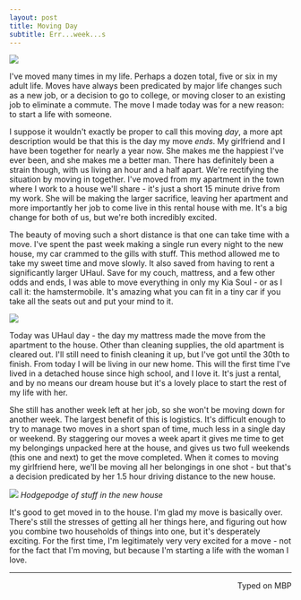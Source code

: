 ```yaml
---
layout: post
title: Moving Day
subtitle: Err...week...s
---
```


![](http://i.imgur.com/TT5MUiN.jpg)

I've moved many times in my life. Perhaps a dozen total, five or six in my adult life. Moves have always been predicated by major life changes such as a new job, or a decision to go to college, or moving closer to an existing job to eliminate a commute. The move I made today was for a new reason: to start a life with someone.

I suppose it wouldn't exactly be proper to call this moving _day_, a more apt description would be that this is the day my move _ends_. My girlfriend and I have been together for nearly a year now. She makes me the happiest I've ever been, and she makes me a better man. There has definitely been a strain though, with us living an hour and a half apart. We're rectifying the situation by moving in together. I've moved from my apartment in the town where I work to a house we'll share - it's just a short 15 minute drive from my work. She will be making the larger sacrifice, leaving her apartment and more importantly her job to come live in this rental house with me. It's a big change for both of us, but we're both incredibly excited.

The beauty of moving such a short distance is that one can take time with a move. I've spent the past week making a single run every night to the new house, my car crammed to the gills with stuff. This method allowed me to take my sweet time and move slowly. It also saved from having to rent a significantly larger UHaul. Save for my couch, mattress, and a few other odds and ends, I was able to move everything in only my Kia Soul - or as I call it: the hamstermobile. It's amazing what you can fit in a tiny car if you take all the seats out and put your mind to it.

![](http://imgur.com/FiRfoWK.jpg)

Today was UHaul day - the day my mattress made the move from the apartment to the house. Other than cleaning supplies, the old apartment is cleared out. I'll still need to finish cleaning it up, but I've got until the 30th to finish. From today I will be living in our new home. This will the first time I've lived in a detached house since high school, and I love it. It's just a rental, and by no means our dream house but it's a lovely place to start the rest of my life with her.

She still has another week left at her job, so she won't be moving down for another week. The largest benefit of this is logistics. It's difficult enough to try to manage two moves in a short span of time, much less in a single day or weekend. By staggering our moves a week apart it gives me time to get my belongings unpacked here at the house, and gives us two full weekends (this one and next) to get the move completed. When it comes to moving my girlfriend here, we'll be moving all her belongings in one shot - but that's a decision predicated by her 1.5 hour driving distance to the new house.

![](http://imgur.com/iNdYedR.jpg)
_Hodgepodge of stuff in the new house_

It's good to get moved in to the house. I'm glad my move is basically over. There's still the stresses of getting all her things here, and figuring out how you combine two households of things into one, but it's desperately exciting. For the first time, I'm legitimately very very excited for a move - not for the fact that I'm moving, but because I'm starting a life with the woman I love.

---
<p align="right">Typed on MBP</p>
